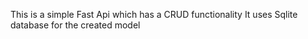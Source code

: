 This is a simple Fast Api which has a CRUD functionality 
It uses Sqlite database for the created model
